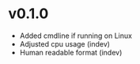 # v0.1.0
- Added cmdline if running on Linux
- Adjusted cpu usage (indev)
- Human readable format (indev)